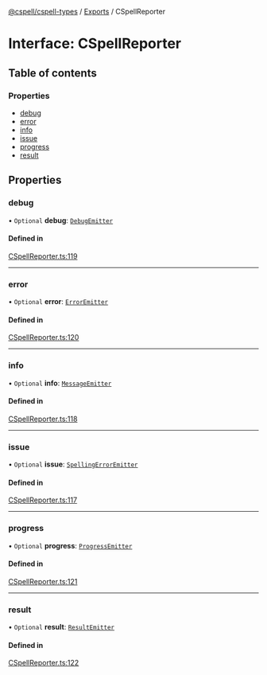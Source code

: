 [@cspell/cspell-types](../README.md) / [Exports](../modules.md) / CSpellReporter

# Interface: CSpellReporter

## Table of contents

### Properties

- [debug](CSpellReporter.md#debug)
- [error](CSpellReporter.md#error)
- [info](CSpellReporter.md#info)
- [issue](CSpellReporter.md#issue)
- [progress](CSpellReporter.md#progress)
- [result](CSpellReporter.md#result)

## Properties

### debug

• `Optional` **debug**: [`DebugEmitter`](../modules.md#debugemitter)

#### Defined in

[CSpellReporter.ts:119](https://github.com/streetsidesoftware/cspell/blob/9347337/packages/cspell-types/src/CSpellReporter.ts#L119)

___

### error

• `Optional` **error**: [`ErrorEmitter`](../modules.md#erroremitter)

#### Defined in

[CSpellReporter.ts:120](https://github.com/streetsidesoftware/cspell/blob/9347337/packages/cspell-types/src/CSpellReporter.ts#L120)

___

### info

• `Optional` **info**: [`MessageEmitter`](../modules.md#messageemitter)

#### Defined in

[CSpellReporter.ts:118](https://github.com/streetsidesoftware/cspell/blob/9347337/packages/cspell-types/src/CSpellReporter.ts#L118)

___

### issue

• `Optional` **issue**: [`SpellingErrorEmitter`](../modules.md#spellingerroremitter)

#### Defined in

[CSpellReporter.ts:117](https://github.com/streetsidesoftware/cspell/blob/9347337/packages/cspell-types/src/CSpellReporter.ts#L117)

___

### progress

• `Optional` **progress**: [`ProgressEmitter`](../modules.md#progressemitter)

#### Defined in

[CSpellReporter.ts:121](https://github.com/streetsidesoftware/cspell/blob/9347337/packages/cspell-types/src/CSpellReporter.ts#L121)

___

### result

• `Optional` **result**: [`ResultEmitter`](../modules.md#resultemitter)

#### Defined in

[CSpellReporter.ts:122](https://github.com/streetsidesoftware/cspell/blob/9347337/packages/cspell-types/src/CSpellReporter.ts#L122)
